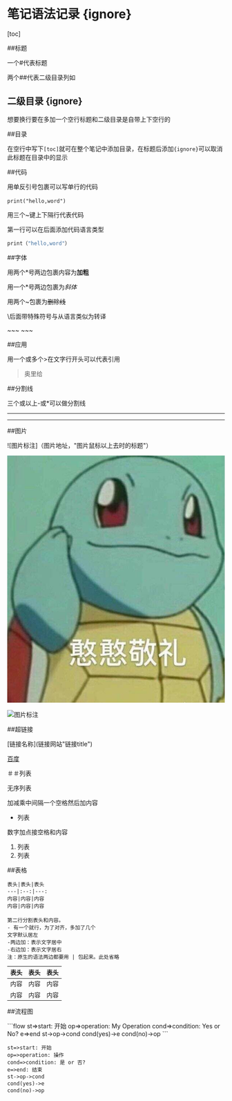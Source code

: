 
# 笔记语法记录 {ignore}

[toc] 

##标题

一个#代表标题

两个##代表二级目录列如

## 二级目录 {ignore}

想要换行要在多加一个空行标题和二级目录是自带上下空行的

##目录

在空行中写下`[toc]`就可在整个笔记中添加目录，在标题后添加`{ignore}`可以取消此标题在目录中的显示

##代码

用单反引号包裹可以写单行的代码

`print("hello,word")`

用三个~键上下隔行代表代码

第一行可以在后面添加代码语言类型

~~~py
print（"hello,word"）
~~~
##字体

用两个*号两边包裹内容为**加粗**

用一个\*号两边包裹为*斜体*

用两个\~包裹为~~删除线~~

\后面带特殊符号与从语言类似为转译

\~~~
\~~~


##应用

用一个或多个\>在文字行开头可以代表引用

>奥里给

##分割线

三个或以上\-或*可以做分割线

----

****

##图片

![图片标注]（图片地址，"图片鼠标以上去时的标题"）

![图片标注](001-tp/1.jpg "图片title")

![图片标注](http://static.runoob.com/images/runoob-logo.png "图片title")

##超链接

\[链接名称]\(链接网站"链接title")

[百度](http://baidu.com "一个网站")

＃＃列表

无序列表

加减乘中间隔一个空格然后加内容
- 列表

数字加点接空格和内容

1. 列表
2. 列表

##表格

~~~
表头|表头|表头
---|:--:|---:
内容|内容|内容
内容|内容|内容

第二行分割表头和内容。
- 有一个就行，为了对齐，多加了几个
文字默认居左
-两边加：表示文字居中
-右边加：表示文字居右
注：原生的语法两边都要用 | 包起来。此处省略
~~~
表头|表头|表头
---|:--:|---:
内容|内容|内容
内容|内容|内容

##流程图


\```flow
st=>start: 开始
op=>operation: My Operation
cond=>condition: Yes or No?
e=>end
st->op->cond
cond(yes)->e
cond(no)->op
\```


```flow
st=>start: 开始
op=>operation: 操作
cond=>condition: 是 or 否?
e=>end: 结束
st->op->cond
cond(yes)->e
cond(no)->op
```
